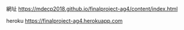 網址
https://mdecp2018.github.io/finalproject-ag4/content/index.html

heroku
https://finalproject-ag4.herokuapp.com
